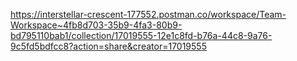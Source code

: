 https://interstellar-crescent-177552.postman.co/workspace/Team-Workspace~4fb8d703-35b9-4fa3-80b9-bd795110bab1/collection/17019555-12e1c8fd-b76a-44c8-9a76-9c5fd5bdfcc8?action=share&creator=17019555
